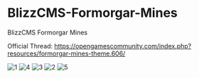# BlizzCMS-Formorgar-Mines
BlizzCMS Formorgar Mines

Official Thread: https://opengamescommunity.com/index.php?resources/formorgar-mines-theme.606/

![1](https://github.com/Open-Games-Community/BlizzCMS-Formorgar-Mines/assets/89811188/8e11fcaf-272c-4bc2-8b12-a4c9e020d8d8)
![4](https://github.com/Open-Games-Community/BlizzCMS-Formorgar-Mines/assets/89811188/d8dd9241-9d9d-4440-b395-508d0d0a5726)
![3](https://github.com/Open-Games-Community/BlizzCMS-Formorgar-Mines/assets/89811188/08362a40-eefd-4ba6-a465-09a3159c9207)
![2](https://github.com/Open-Games-Community/BlizzCMS-Formorgar-Mines/assets/89811188/a87dd3cb-2ada-46b4-9b2c-7372b53234ca)
![5](https://github.com/Open-Games-Community/BlizzCMS-Formorgar-Mines/assets/89811188/f7f1b406-9aae-4d96-be3b-809ff77ddb53)
